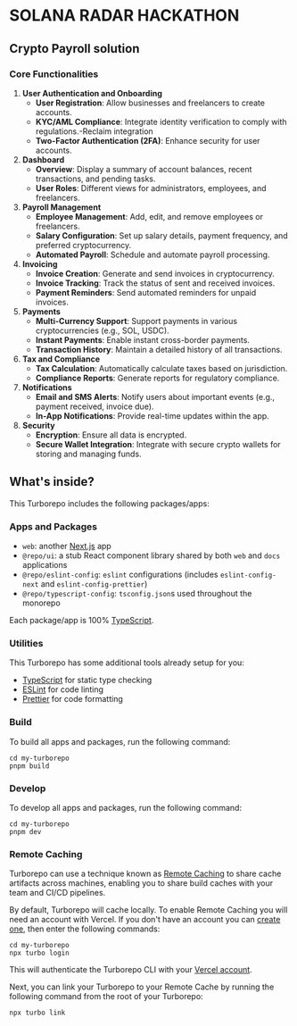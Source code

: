 # SOLANA RADAR HACKATHON

## Crypto Payroll solution
### Core Functionalities

1. **User Authentication and Onboarding**
    - **User Registration**: Allow businesses and freelancers to create accounts.
    - **KYC/AML Compliance**: Integrate identity verification to comply with regulations.-Reclaim integration
    - **Two-Factor Authentication (2FA)**: Enhance security for user accounts.
2. **Dashboard**
    - **Overview**: Display a summary of account balances, recent transactions, and pending tasks.
    - **User Roles**: Different views for administrators, employees, and freelancers.
3. **Payroll Management**
    - **Employee Management**: Add, edit, and remove employees or freelancers.
    - **Salary Configuration**: Set up salary details, payment frequency, and preferred cryptocurrency.
    - **Automated Payroll**: Schedule and automate payroll processing.
4. **Invoicing**
    - **Invoice Creation**: Generate and send invoices in cryptocurrency.
    - **Invoice Tracking**: Track the status of sent and received invoices.
    - **Payment Reminders**: Send automated reminders for unpaid invoices.
5. **Payments**
    - **Multi-Currency Support**: Support payments in various cryptocurrencies (e.g., SOL, USDC).
    - **Instant Payments**: Enable instant cross-border payments.
    - **Transaction History**: Maintain a detailed history of all transactions.
6. **Tax and Compliance**
    - **Tax Calculation**: Automatically calculate taxes based on jurisdiction.
    - **Compliance Reports**: Generate reports for regulatory compliance.
7. **Notifications**
    - **Email and SMS Alerts**: Notify users about important events (e.g., payment received, invoice due).
    - **In-App Notifications**: Provide real-time updates within the app.
8. **Security**
    - **Encryption**: Ensure all data is encrypted.
    - **Secure Wallet Integration**: Integrate with secure crypto wallets for storing and managing funds.

## What's inside?

This Turborepo includes the following packages/apps:

### Apps and Packages

- `web`: another [Next.js](https://nextjs.org/) app
- `@repo/ui`: a stub React component library shared by both `web` and `docs` applications
- `@repo/eslint-config`: `eslint` configurations (includes `eslint-config-next` and `eslint-config-prettier`)
- `@repo/typescript-config`: `tsconfig.json`s used throughout the monorepo

Each package/app is 100% [TypeScript](https://www.typescriptlang.org/).

### Utilities

This Turborepo has some additional tools already setup for you:

- [TypeScript](https://www.typescriptlang.org/) for static type checking
- [ESLint](https://eslint.org/) for code linting
- [Prettier](https://prettier.io) for code formatting

### Build

To build all apps and packages, run the following command:

```
cd my-turborepo
pnpm build
```

### Develop

To develop all apps and packages, run the following command:

```
cd my-turborepo
pnpm dev
```

### Remote Caching

Turborepo can use a technique known as [Remote Caching](https://turbo.build/repo/docs/core-concepts/remote-caching) to share cache artifacts across machines, enabling you to share build caches with your team and CI/CD pipelines.

By default, Turborepo will cache locally. To enable Remote Caching you will need an account with Vercel. If you don't have an account you can [create one](https://vercel.com/signup), then enter the following commands:

```
cd my-turborepo
npx turbo login
```

This will authenticate the Turborepo CLI with your [Vercel account](https://vercel.com/docs/concepts/personal-accounts/overview).

Next, you can link your Turborepo to your Remote Cache by running the following command from the root of your Turborepo:

```
npx turbo link
```
